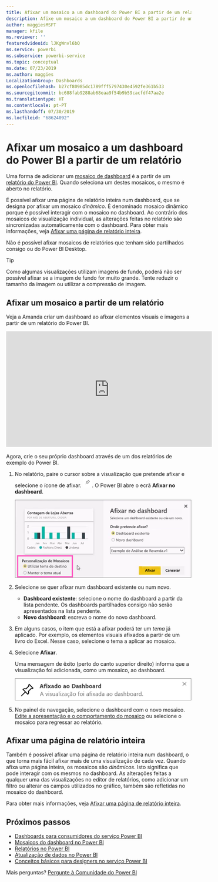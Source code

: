 ```yaml
---
title: Afixar um mosaico a um dashboard do Power BI a partir de um relatório
description: Afixe um mosaico a um dashboard do Power BI a partir de um relatório.
author: maggiesMSFT
manager: kfile
ms.reviewer: ''
featuredvideoid: lJKgWnvl6bQ
ms.service: powerbi
ms.subservice: powerbi-service
ms.topic: conceptual
ms.date: 07/23/2019
ms.author: maggies
LocalizationGroup: Dashboards
ms.openlocfilehash: b27cf80985dc1789fff5797430e4592fe361b533
ms.sourcegitcommit: bc688fab9288ab68eaa9f54b9b59cacfdf47aa2e
ms.translationtype: HT
ms.contentlocale: pt-PT
ms.lasthandoff: 07/30/2019
ms.locfileid: "68624092"
---
```

# <a name="pin-a-tile-to-a-power-bi-dashboard-from-a-report"></a>Afixar um mosaico a um dashboard do Power BI a partir de um relatório

Uma forma de adicionar um [mosaico de dashboard](consumer/end-user-tiles.md) é a partir de um [relatório do Power BI](consumer/end-user-reports.md). Quando seleciona um destes mosaicos, o mesmo é aberto no relatório.

É possível afixar uma página de relatório inteira num dashboard, que se designa por afixar um mosaico *dinâmico*. É denominado mosaico dinâmico porque é possível interagir com o mosaico no dashboard. Ao contrário dos mosaicos de visualização individual, as alterações feitas no relatório são sincronizadas automaticamente com o dashboard. Para obter mais informações, veja [Afixar uma página de relatório inteira](#pin-an-entire-report-page).

Não é possível afixar mosaicos de relatórios que tenham sido partilhados consigo ou do Power BI Desktop. 

> [!TIP]
> Como algumas visualizações utilizam imagens de fundo, poderá não ser possível afixar se a imagem de fundo for muito grande. Tente reduzir o tamanho da imagem ou utilizar a compressão de imagem.  
> 
> 

## <a name="pin-a-tile-from-a-report"></a>Afixar um mosaico a partir de um relatório
Veja a Amanda criar um dashboard ao afixar elementos visuais e imagens a partir de um relatório do Power BI.
    

<iframe width="560" height="315" src="https://www.youtube.com/embed/lJKgWnvl6bQ" frameborder="0" allowfullscreen></iframe>

Agora, crie o seu próprio dashboard através de um dos relatórios de exemplo do Power BI.

1. No relatório, paire o cursor sobre a visualização que pretende afixar e selecione o ícone de afixar. ![Ícone de afixar](media/service-dashboard-pin-tile-from-report/pbi_pintile_small.png). O Power BI abre o ecrã **Afixar no dashboard**.
   
     ![Janela Afixar no dashboard](media/service-dashboard-pin-tile-from-report/pbi_themes2.png)
2. Selecione se quer afixar num dashboard existente ou num novo.
   
   * **Dashboard existente**: selecione o nome do dashboard a partir da lista pendente. Os dashboards partilhados consigo não serão apresentados na lista pendente.
   * **Novo dashboard**: escreva o nome do novo dashboard.
3. Em alguns casos, o item que está a afixar poderá ter um *tema* já aplicado. Por exemplo, os elementos visuais afixados a partir de um livro do Excel. Nesse caso, selecione o tema a aplicar ao mosaico.
4. Selecione **Afixar**.
   
   Uma mensagem de êxito (perto do canto superior direito) informa que a visualização foi adicionada, como um mosaico, ao dashboard.
   
   ![Mensagem de êxito](media/service-dashboard-pin-tile-from-report/pinsuccess.png)
5. No painel de navegação, selecione o dashboard com o novo mosaico. [Edite a apresentação e o comportamento do mosaico](service-dashboard-edit-tile.md) ou selecione o mosaico para regressar ao relatório.

## <a name="pin-an-entire-report-page"></a>Afixar uma página de relatório inteira
Também é possível afixar uma página de relatório inteira num dashboard, o que torna mais fácil afixar mais de uma visualização de cada vez. Quando afixa uma página inteira, os mosaicos são *dinâmicos*. Isto significa que pode interagir com os mesmos no dashboard. As alterações feitas a qualquer uma das visualizações no editor de relatórios, como adicionar um filtro ou alterar os campos utilizados no gráfico, também são refletidas no mosaico do dashboard.  

Para obter mais informações, veja [Afixar uma página de relatório inteira](service-dashboard-pin-live-tile-from-report.md).

## <a name="next-steps"></a>Próximos passos
- [Dashboards para consumidores do serviço Power BI](consumer/end-user-dashboards.md)
- [Mosaicos do dashboard no Power BI](consumer/end-user-tiles.md)
- [Relatórios no Power BI](consumer/end-user-reports.md)
- [Atualização de dados no Power BI](refresh-data.md)
- [Conceitos básicos para designers no serviço Power BI](service-basic-concepts.md)

Mais perguntas? [Pergunte à Comunidade do Power BI](http://community.powerbi.com/)

